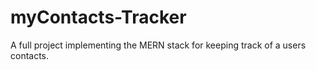 # myContacts-Tracker
A full project implementing the MERN stack for keeping track of a users contacts.
